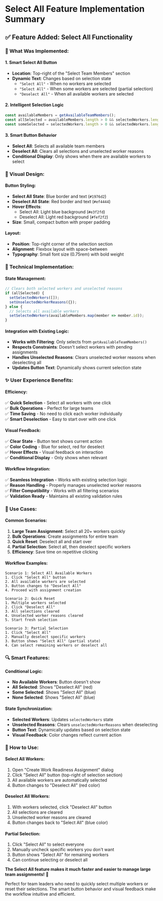 # Select All Feature Implementation Summary

## ✅ **Feature Added: Select All Functionality**

### **🎯 What Was Implemented:**

#### **1. Smart Select All Button**
- **Location**: Top-right of the "Select Team Members" section
- **Dynamic Text**: Changes based on selection state
  - `"Select All"` - When no workers are selected
  - `"Select All"` - When some workers are selected (partial selection)
  - `"Deselect All"` - When all available workers are selected

#### **2. Intelligent Selection Logic**
```javascript
const availableMembers = getAvailableTeamMembers();
const allSelected = availableMembers.length > 0 && selectedWorkers.length === availableMembers.length;
const someSelected = selectedWorkers.length > 0 && selectedWorkers.length < availableMembers.length;
```

#### **3. Smart Button Behavior**
- **Select All**: Selects all available team members
- **Deselect All**: Clears all selections and unselected worker reasons
- **Conditional Display**: Only shows when there are available workers to select

### **🎨 Visual Design:**

#### **Button Styling:**
- **Select All State**: Blue border and text (`#1976d2`)
- **Deselect All State**: Red border and text (`#ef4444`)
- **Hover Effects**: 
  - Select All: Light blue background (`#e3f2fd`)
  - Deselect All: Light red background (`#fef2f2`)
- **Size**: Small, compact button with proper padding

#### **Layout:**
- **Position**: Top-right corner of the selection section
- **Alignment**: Flexbox layout with space-between
- **Typography**: Small font size (0.75rem) with bold weight

### **🔧 Technical Implementation:**

#### **State Management:**
```javascript
// Clears both selected workers and unselected reasons
if (allSelected) {
  setSelectedWorkers([]);
  setUnselectedWorkerReasons({});
} else {
  // Selects all available workers
  setSelectedWorkers(availableMembers.map(member => member.id));
}
```

#### **Integration with Existing Logic:**
- **Works with Filtering**: Only selects from `getAvailableTeamMembers()`
- **Respects Constraints**: Doesn't select workers with pending assignments
- **Handles Unselected Reasons**: Clears unselected worker reasons when deselecting all
- **Updates Button Text**: Dynamically shows current selection state

### **✨ User Experience Benefits:**

#### **Efficiency:**
✅ **Quick Selection** - Select all workers with one click  
✅ **Bulk Operations** - Perfect for large teams  
✅ **Time Saving** - No need to click each worker individually  
✅ **Smart Deselection** - Easy to start over with one click  

#### **Visual Feedback:**
✅ **Clear State** - Button text shows current action  
✅ **Color Coding** - Blue for select, red for deselect  
✅ **Hover Effects** - Visual feedback on interaction  
✅ **Conditional Display** - Only shows when relevant  

#### **Workflow Integration:**
✅ **Seamless Integration** - Works with existing selection logic  
✅ **Reason Handling** - Properly manages unselected worker reasons  
✅ **Filter Compatibility** - Works with all filtering scenarios  
✅ **Validation Ready** - Maintains all existing validation rules  

### **🎯 Use Cases:**

#### **Common Scenarios:**
1. **Large Team Assignment**: Select all 20+ workers quickly
2. **Bulk Operations**: Create assignments for entire team
3. **Quick Reset**: Deselect all and start over
4. **Partial Selection**: Select all, then deselect specific workers
5. **Efficiency**: Save time on repetitive clicking

#### **Workflow Examples:**
```
Scenario 1: Select All Available Workers
1. Click "Select All" button
2. All available workers are selected
3. Button changes to "Deselect All"
4. Proceed with assignment creation

Scenario 2: Quick Reset
1. Multiple workers selected
2. Click "Deselect All" 
3. All selections cleared
4. Unselected worker reasons cleared
5. Start fresh selection

Scenario 3: Partial Selection
1. Click "Select All"
2. Manually deselect specific workers
3. Button shows "Select All" (partial state)
4. Can select remaining workers or deselect all
```

### **🔍 Smart Features:**

#### **Conditional Logic:**
- **No Available Workers**: Button doesn't show
- **All Selected**: Shows "Deselect All" (red)
- **Some Selected**: Shows "Select All" (blue)
- **None Selected**: Shows "Select All" (blue)

#### **State Synchronization:**
- **Selected Workers**: Updates `selectedWorkers` state
- **Unselected Reasons**: Clears `unselectedWorkerReasons` when deselecting
- **Button Text**: Dynamically updates based on selection state
- **Visual Feedback**: Color changes reflect current action

### **📱 How to Use:**

#### **Select All Workers:**
1. Open "Create Work Readiness Assignment" dialog
2. Click "Select All" button (top-right of selection section)
3. All available workers are automatically selected
4. Button changes to "Deselect All" (red color)

#### **Deselect All Workers:**
1. With workers selected, click "Deselect All" button
2. All selections are cleared
3. Unselected worker reasons are cleared
4. Button changes back to "Select All" (blue color)

#### **Partial Selection:**
1. Click "Select All" to select everyone
2. Manually uncheck specific workers you don't want
3. Button shows "Select All" for remaining workers
4. Can continue selecting or deselect all

**The Select All feature makes it much faster and easier to manage large team assignments!** 🎯

Perfect for team leaders who need to quickly select multiple workers or reset their selections. The smart button behavior and visual feedback make the workflow intuitive and efficient.


















